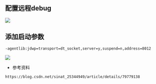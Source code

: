 
## 配置远程debug
 ![](https://riverluooo.oss-cn-beijing.aliyuncs.com/img/20181114101938.png)

## 添加启动参数
~~~
-agentlib:jdwp=transport=dt_socket,server=y,suspend=n,address=8012
~~~
![](https://riverluooo.oss-cn-beijing.aliyuncs.com/img/20181114102248.png)
- 参考资料
~~~
https://blog.csdn.net/sinat_25344949/article/details/79779138
~~~
